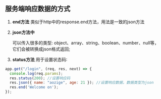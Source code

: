 ## 服务端响应数据的方式

1. **end方法**
   类似于http中的response.end方法，用法是一致的json方法

2. **json方法中**

   可以传入很多的类型: object、array、string、boolean、number、null等，它们会被转换成json格式返回;

3. **status方法**
   用于设置状态码∶

```js
app.get("/login", (req, res, next) => {
  console.log(req.params);
  res.status(200); //设置响应码
  res.json({ name: "aozige", age: 21 }); //设置响应数据，数据类型为json
  res.end('Welcome on');
});
```

